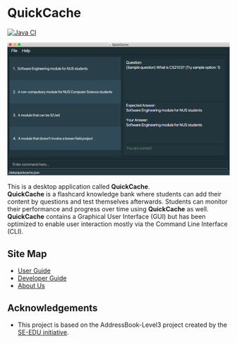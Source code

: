 # QuickCache
[![Java CI](https://github.com/AY2021S1-CS2103T-T13-2/tp/workflows/Java%20CI/badge.svg)](https://github.com/AY2021S1-CS2103T-T13-2/tp/actions)

![Ui](docs/images/Ui.png)

This is a desktop application called **QuickCache**. <br>
**QuickCache** is a flashcard knowledge bank where students can add their content by questions and test themselves afterwards.
Students can monitor their performance and progress over time using **QuickCache** as well. <br>
**QuickCache** contains a Graphical User Interface (GUI) but has been optimized to enable user interaction mostly via the Command Line Interface (CLI).

## Site Map
* [User Guide](https://github.com/AY2021S1-CS2103T-T13-2/tp/blob/master/docs/UserGuide.md)
* [Developer Guide](https://github.com/AY2021S1-CS2103T-T13-2/tp/blob/master/docs/DeveloperGuide.md)
* [About Us](https://github.com/AY2021S1-CS2103T-T13-2/tp/blob/master/docs/AboutUs.md)

## Acknowledgements
* This project is based on the AddressBook-Level3 project created by the [SE-EDU initiative](https://se-education.org).
